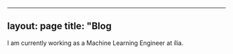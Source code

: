 ----
layout: page
title: "Blog
----

I am currently working as a Machine Learning Engineer at ília.
